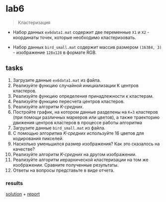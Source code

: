 # lab6
> Кластеризация

- Набор данных `ex6data1.mat` содержит две переменные `X1` и `X2` - координаты точек, которые необходимо кластеризовать.

- Набор данных `bird_small.mat` содержит массив размером `(16384, 3)` - изображение `128x128` в формате RGB.

## tasks

1. Загрузите данные `ex6data1.mat` из файла.
2. Реализуйте функцию случайной инициализации K центров кластеров.
3. Реализуйте функцию определения принадлежности к кластерам.
4. Реализуйте функцию пересчета центров кластеров.
5. Реализуйте алгоритм _K-средних_.
6. Постройте график, на котором данные разделены на `K=3` кластеров (при помощи различных маркеров или цветов), а также траекторию движения центров кластеров в процессе работы алгоритма
7. Загрузите данные `bird_small.mat` из файла.
8. С помощью алгоритма _K-средних_ используйте 16 цветов для кодирования пикселей.
9. Насколько уменьшился размер изображения? Как это сказалось на качестве?
10. Реализуйте алгоритм _K-средних_ на другом изображении.
11. Реализуйте алгоритм иерархической кластеризации на том же изображении. Сравните полученные результаты.
12. Ответы на вопросы представьте в виде отчета.

### results

[solution](/ml/lab6/lab6.ipynb) + [report](/ml/lab6/lab6.md)

